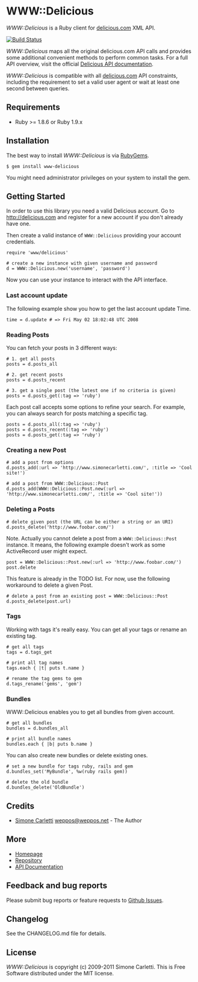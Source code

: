 # WWW::Delicious

*WWW::Delicious* is a Ruby client for [delicious.com](http://delicious.com) XML API.

[![Build Status](https://secure.travis-ci.org/weppos/www-delicious.png)](http://travis-ci.org/weppos/www-delicious)


*WWW::Delicious* maps all the original delicious.com API calls and provides some additional convenient methods to perform common tasks. For a full API overview, visit the official [Delicious API documentation](http://delicious.com/help/api).

*WWW::Delicious* is compatible with all [delicious.com](http://delicious.com) API constraints, including the requirement to set a valid user agent or wait at least one second between queries.


## Requirements

* Ruby >= 1.8.6 or Ruby 1.9.x


## Installation

The best way to install *WWW::Delicious* is via [RubyGems](https://rubygems.org/).

    $ gem install www-delicious

You might need administrator privileges on your system to install the gem.


## Getting Started

In order to use this library you need a valid Delicious account.
Go to http://delicious.com and register for a new account if you don't already have one.

Then create a valid instance of `WWW::Delicious` providing your account credentials.

    require 'www/delicious'

    # create a new instance with given username and password
    d = WWW::Delicious.new('username', 'password')

Now you can use your instance to interact with the API interface.

### Last account update

The following example show you how to get the last account update Time.

    time = d.update # => Fri May 02 18:02:48 UTC 2008

### Reading Posts

You can fetch your posts in 3 different ways:

    # 1. get all posts
    posts = d.posts_all

    # 2. get recent posts
    posts = d.posts_recent

    # 3. get a single post (the latest one if no criteria is given)
    posts = d.posts_get(:tag => 'ruby')

Each post call accepts some options to refine your search.
For example, you can always search for posts matching a specific tag.

    posts = d.posts_all(:tag => 'ruby')
    posts = d.posts_recent(:tag => 'ruby')
    posts = d.posts_get(:tag => 'ruby')

### Creating a new Post

    # add a post from options
    d.posts_add(:url => 'http://www.simonecarletti.com/', :title => 'Cool site!')

    # add a post from WWW::Delicious::Post
    d.posts_add(WWW::Delicious::Post.new(:url => 'http://www.simonecarletti.com/', :title => 'Cool site!'))

### Deleting a Posts

    # delete given post (the URL can be either a string or an URI)
    d.posts_delete('http://www.foobar.com/')

Note. Actually you cannot delete a post from a `WWW::Delicious::Post` instance.
It means, the following example doesn't work as some ActiveRecord user might expect.

    post = WWW::Delicious::Post.new(:url => 'http://www.foobar.com/')
    post.delete

This feature is already in the TODO list. For now, use the following workaround
to delete a given Post.

    # delete a post from an existing post = WWW::Delicious::Post
    d.posts_delete(post.url)

### Tags

Working with tags it's really easy. You can get all your tags or rename an existing tag.

    # get all tags
    tags = d.tags_get

    # print all tag names
    tags.each { |t| puts t.name }

    # rename the tag gems to gem
    d.tags_rename('gems', 'gem')

### Bundles

WWW::Delicious enables you to get all bundles from given account.

    # get all bundles
    bundles = d.bundles_all

    # print all bundle names
    bundles.each { |b| puts b.name }

You can also create new bundles or delete existing ones.

    # set a new bundle for tags ruby, rails and gem
    d.bundles_set('MyBundle', %w(ruby rails gem))

    # delete the old bundle
    d.bundles_delete('OldBundle')


## Credits

* [Simone Carletti](http://www.simonecarletti.com/) <weppos@weppos.net> - The Author


## More

* [Homepage](http://www.simonecarletti.com/code/www-delicious)
* [Repository](https://github.com/weppos/www-delicious/)
* [API Documentation](http://rubydoc.info/gems/www-delicious)


## Feedback and bug reports

Please submit bug reports or feature requests to [Github Issues](https://github.com/weppos/www-delicious/issues).


## Changelog

See the CHANGELOG.md file for details.


## License

*WWW::Delicious* is copyright (c) 2009-2011 Simone Carletti. This is Free Software distributed under the MIT license.
